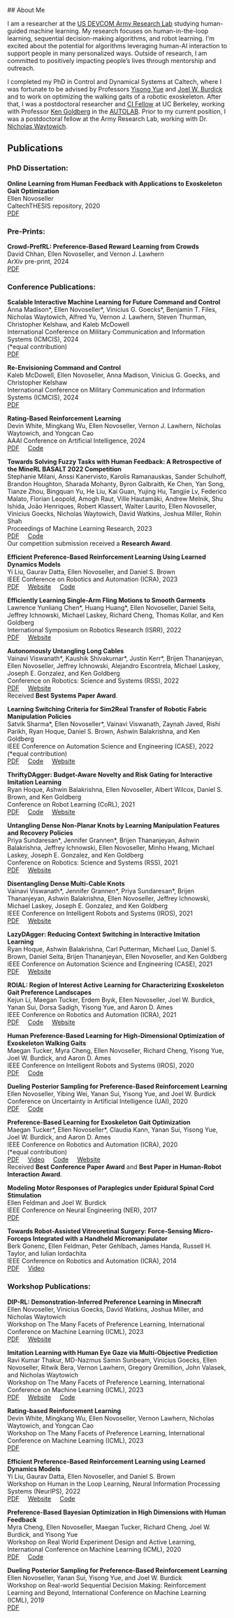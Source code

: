 
<br/>
## About Me

I am a researcher at the [US DEVCOM Army Research Lab](https://www.arl.army.mil/) studying human-guided machine learning. My research focuses on human-in-the-loop learning, sequential decision-making algorithms, and robot learning. I'm excited about the potential for algorithms leveraging human-AI interaction to support people in many personalized ways. Outside of research, I am committed to positively impacting people’s lives through mentorship and outreach.

I completed my PhD in Control and Dynamical Systems at Caltech, where I was fortunate to be advised by Professors [Yisong Yue](http://yisongyue.com/) and [Joel W. Burdick](http://eas.caltech.edu/people/jburdick) and to work on optimizing the walking gaits of a robotic exoskeleton. After that, I was a postdoctoral researcher and [CI Fellow](https://cifellows2020.org/) at UC Berkeley, working with Professor [Ken Goldberg](https://goldberg.berkeley.edu/) in the [AUTOLAB](http://autolab.berkeley.edu/). Prior to my current position, I was a postdoctoral fellow at the Army Research Lab, working with Dr. [Nicholas Waytowich](https://scholar.google.com/citations?user=leelUAgAAAAJ&hl=en). 

<!--robot learning and manipulation and includes work on reinforcement learning, human-in-the-loop learning, and simulation-to-reality transfer. My PhD work centered on human-in-the-loop learning with applications to robotic exoskeleton walking. More broadly, my interests include creating intelligent assistive devices, learning from human feedback, sequential decision-making, and applications of machine learning to robotics and healthcare. Outside of research, my other goals include positively impacting people’s lives through teaching and outreach.-->

<!--I am a postdoctoral researcher and [CI Fellow](https://cifellows2020.org/) at UC Berkeley, working with Professor [Ken Goldberg](https://goldberg.berkeley.edu/) in the [AUTOLAB](http://autolab.berkeley.edu/). Previously, I was a PhD student in Control and Dynamical Systems at Caltech, where I was fortunate to be advised by Professors [Yisong Yue](http://yisongyue.com/) and [Joel W. Burdick](http://eas.caltech.edu/people/jburdick). My research focuses on learning from human feedback, with applications to robot manipulation and human-robot interaction. In addition, my interests include creating intelligent assistive devices, reinforcement learning, sequential decision-making, and applications of machine learning to healthcare. Outside of research, my other goals include positively impacting people’s lives through teaching and outreach.-->

<!--My CV is located [here](Novoseller_Ellen_CV_updated_8_16_2022.pdf).-->

## Publications

### PhD Dissertation:
**Online Learning from Human Feedback with Applications to Exoskeleton Gait Optimization**<br/>
Ellen Novoseller<br/>
CaltechTHESIS repository, 2020<br/>
[PDF](http://thesis.library.caltech.edu/14021/)

### Pre-Prints:
**Crowd-PrefRL: Preference-Based Reward Learning from Crowds**<br/>
David Chhan, Ellen Novoseller, and Vernon J. Lawhern <br/>
ArXiv pre-print, 2024<br/>
[PDF](https://arxiv.org/abs/2401.10941)

### Conference Publications:

**Scalable Interactive Machine Learning for Future Command and Control**<br/>
Anna Madison\*, Ellen Novoseller\*, Vinicius G. Goecks\*, Benjamin T. Files, Nicholas Waytowich, Alfred Yu, Vernon J. Lawhern, Steven Thurman, Christopher Kelshaw, and Kaleb McDowell <br/>
International Conference on Military Communication and Information Systems (ICMCIS), 2024<br/>
(*equal contribution)<br/>
[PDF](https://arxiv.org/abs/2402.06501)

**Re-Envisioning Command and Control**<br/>
Kaleb McDowell, Ellen Novoseller, Anna Madison, Vinicius G. Goecks, and Christopher Kelshaw  <br/>
International Conference on Military Communication and Information Systems (ICMCIS), 2024<br/>
[PDF](https://arxiv.org/abs/2402.07946)

**Rating-Based Reinforcement Learning**<br/>
Devin White, Mingkang Wu, Ellen Novoseller, Vernon J. Lawhern, Nicholas Waytowich, and Yongcan Cao <br/>
AAAI Conference on Artificial Intelligence, 2024<br/>
[PDF](https://arxiv.org/abs/2307.16348)  &nbsp;&nbsp;&nbsp; [Code](https://github.com/Dev1nW/Rating-based-Reinforcement-Learning)

**Towards Solving Fuzzy Tasks with Human Feedback: A Retrospective of the MineRL BASALT 2022 Competition**<br/>
Stephanie Milani, Anssi Kanervisto, Karolis Ramanauskas, Sander Schulhoff, Brandon Houghton, Sharada Mohanty, Byron Galbraith, Ke Chen, Yan Song, Tianze Zhou, Bingquan Yu, He Liu, Kai Guan, Yujing Hu, Tangjie Lv, Federico Malato, Florian Leopold, Amogh Raut, Ville Hautamäki, Andrew Melnik, Shu Ishida, João Henriques, Robert Klassert, Walter Laurito, Ellen Novoseller, Vinicius Goecks, Nicholas Waytowich, David Watkins, Joshua Miller, Rohin Shah <br/>
Proceedings of Machine Learning Research, 2023<br/>
[PDF](https://arxiv.org/abs/2303.13512)  &nbsp;&nbsp;&nbsp; [Code](https://github.com/nwayt001/preference-IQL) <br/>
Our competition submission received a **Research Award**.

**Efficient Preference-Based Reinforcement Learning Using Learned Dynamics Models**<br/>
Yi Liu, Gaurav Datta, Ellen Novoseller, and Daniel S. Brown <br/>
IEEE Conference on Robotics and Automation (ICRA), 2023 <br/>
[PDF](https://ieeexplore.ieee.org/document/10161081)  &nbsp;&nbsp;&nbsp; [Website](https://sites.google.com/berkeley.edu/mop-rl)  &nbsp;&nbsp;&nbsp; [Code](https://github.com/yiliu77/MB-TREX)

**Efficiently Learning Single-Arm Fling Motions to Smooth Garments**<br/>
Lawrence Yunliang Chen\*, Huang Huang\*, Ellen Novoseller, Daniel Seita, Jeffrey Ichnowski, Michael Laskey, Richard Cheng, Thomas Kollar, and Ken Goldberg<br/>
International Symposium on Robotics Research (ISRR), 2022<br/>
[PDF](https://arxiv.org/pdf/2206.08921.pdf) &nbsp;&nbsp;&nbsp; [Website](https://sites.google.com/view/single-arm-fling/home)

**Autonomously Untangling Long Cables**<br/>
Vainavi Viswanath\*, Kaushik Shivakumar\*, Justin Kerr\*, Brijen Thananjeyan, Ellen Novoseller, Jeffrey Ichnowski, Alejandro Escontrela, Michael Laskey, Joseph E. Gonzalez, and Ken Goldberg<br/>
Conference on Robotics: Science and Systems (RSS), 2022<br/>
[PDF](http://www.roboticsproceedings.org/rss18/p034.pdf) &nbsp;&nbsp;&nbsp; [Website](https://sites.google.com/view/rss-2022-untangling/home) <br/>
Received **Best Systems Paper Award**.

**Learning Switching Criteria for Sim2Real Transfer of Robotic Fabric Manipulation Policies**<br/>
Satvik Sharma\*, Ellen Novoseller\*, Vainavi Viswanath, Zaynah Javed, Rishi Parikh, Ryan Hoque, Daniel S. Brown, Ashwin Balakrishna, and Ken Goldberg<br/>
IEEE Conference on Automation Science and Engineering (CASE), 2022<br/>
(*equal contribution)<br/>
[PDF](https://arxiv.org/pdf/2207.00911.pdf)  &nbsp;&nbsp;&nbsp; [Code](https://github.com/ernovoseller/BC_switching_criteria)  &nbsp;&nbsp;&nbsp; [Website](https://sites.google.com/view/learning-switching-criteria)

**ThriftyDAgger: Budget-Aware Novelty and Risk Gating for Interactive Imitation Learning**<br/>
Ryan Hoque, Ashwin Balakrishna, Ellen Novoseller, Albert Wilcox, Daniel S. Brown, and Ken Goldberg<br/>
Conference on Robot Learning (CoRL), 2021<br/>
[PDF](https://arxiv.org/pdf/2109.08273.pdf)  &nbsp;&nbsp;&nbsp; [Code](https://github.com/ryanhoque/thriftydagger)   &nbsp;&nbsp;&nbsp; [Website](https://sites.google.com/view/thrifty-dagger/home)

**Untangling Dense Non-Planar Knots by Learning Manipulation Features and Recovery Policies**<br/>
Priya Sundaresan\*, Jennifer Grannen\*, Brijen Thananjeyan, Ashwin Balakrishna, Jeffrey Ichnowski, Ellen Novoseller, Minho Hwang, Michael Laskey, Joseph E. Gonzalez, and Ken Goldberg<br/>
Conference on Robotics: Science and Systems (RSS), 2021<br/>
[PDF](https://arxiv.org/abs/2107.08942) &nbsp;&nbsp;&nbsp; [Website](https://sites.google.com/berkeley.edu/non-planar-untangling)

**Disentangling Dense Multi-Cable Knots**<br/>
Vainavi Viswanath\*, Jennifer Grannen\*, Priya Sundaresan\*, Brijen Thananjeyan, Ashwin Balakrishna, Ellen Novoseller, Jeffrey Ichnowski, Michael Laskey, Joseph E. Gonzalez, and Ken Goldberg<br/>
IEEE Conference on Intelligent Robots and Systems (IROS), 2021<br/>
[PDF](https://arxiv.org/abs/2106.02252) &nbsp;&nbsp;&nbsp; [Website](https://sites.google.com/view/multi-cable-disentangling)

**LazyDAgger: Reducing Context Switching in Interactive Imitation Learning**<br/>
Ryan Hoque, Ashwin Balakrishna, Carl Putterman, Michael Luo, Daniel S. Brown, Daniel Seita, Brijen Thananjeyan, Ellen Novoseller, and Ken Goldberg<br/>
IEEE Conference on Automation Science and Engineering (CASE), 2021<br/>
[PDF](https://arxiv.org/abs/2104.00053) &nbsp;&nbsp;&nbsp; [Website](https://sites.google.com/view/lazydagger/home)

**ROIAL: Region of Interest Active Learning for Characterizing Exoskeleton Gait Preference Landscapes**<br/>
Kejun Li, Maegan Tucker, Erdem Bıyık, Ellen Novoseller, Joel W. Burdick, Yanan Sui, Dorsa Sadigh, Yisong Yue, and Aaron D. Ames<br/>
IEEE Conference on Robotics and Automation (ICRA), 2021<br/>
[PDF](https://arxiv.org/abs/2011.04812)  &nbsp;&nbsp;&nbsp; [Code](https://github.com/kli58/ROIAL) &nbsp;&nbsp;&nbsp; [Website](https://sites.google.com/view/roial-icra2021/home)

**Human Preference-Based Learning for High-Dimensional Optimization of Exoskeleton Walking Gaits**<br/>
Maegan Tucker, Myra Cheng, Ellen Novoseller, Richard Cheng, Yisong Yue, Joel W. Burdick, and Aaron D. Ames<br/>
IEEE Conference on Intelligent Robots and Systems (IROS), 2020<br/>
[PDF](https://arxiv.org/abs/2003.06495)  &nbsp;&nbsp;&nbsp; [Code](https://github.com/myracheng/linecospar)

**Dueling Posterior Sampling for Preference-Based Reinforcement Learning**<br/>
Ellen Novoseller, Yibing Wei, Yanan Sui, Yisong Yue, and Joel W. Burdick<br/>
Conference on Uncertainty in Artificial Intelligence (UAI), 2020<br/>
[PDF](https://arxiv.org/abs/1908.01289)  &nbsp;&nbsp;&nbsp; [Code](https://github.com/ernovoseller/DuelingPosteriorSampling)

**Preference-Based Learning for Exoskeleton Gait Optimization**<br/>
Maegan Tucker\*, Ellen Novoseller\*, Claudia Kann, Yanan Sui, Yisong Yue, Joel W. Burdick, and Aaron D. Ames<br/>
IEEE Conference on Robotics and Automation (ICRA), 2020<br/>
(*equal contribution)<br/>
[PDF](https://arxiv.org/abs/1909.12316) &nbsp;&nbsp;&nbsp; [Video](https://www.youtube.com/watch?v=-27sHXsvONE) &nbsp;&nbsp;&nbsp; [Code](https://github.com/ernovoseller/CoSpar) &nbsp;&nbsp;&nbsp; [Website](https://sites.google.com/view/cospar/) <br/>
Received **Best Conference Paper Award** and **Best Paper in Human-Robot Interaction Award**.

**Modeling Motor Responses of Paraplegics under Epidural Spinal Cord Stimulation**<br/>
Ellen Feldman and Joel W. Burdick<br/>
IEEE Conference on Neural Engineering (NER), 2017<br/>
[PDF](https://ieeexplore.ieee.org/document/8008363)

**Towards Robot-Assisted Vitreoretinal Surgery: Force-Sensing Micro-Forceps Integrated with a Handheld Micromanipulator**<br/>
Berk Gonenc, Ellen Feldman, Peter Gehlbach, James Handa, Russell H. Taylor, and Iulian Iordachita<br/>
IEEE Conference on Robotics and Automation (ICRA), 2014<br/>
[PDF](https://ieeexplore.ieee.org/document/6907035) &nbsp;&nbsp;&nbsp; [Video](https://ieeexplore.ieee.org/document/6907035/media#media)

### Workshop Publications:

**DIP-RL: Demonstration-Inferred Preference Learning in Minecraft**<br/>
Ellen Novoseller, Vinicius Goecks, David Watkins, Joshua Miller, and Nicholas Waytowich <br/>
Workshop on The Many Facets of Preference Learning, International Conference on Machine Learning (ICML), 2023<br/>
[PDF](https://arxiv.org/abs/2307.12158)  &nbsp;&nbsp;&nbsp; [Website](https://sites.google.com/view/dip-rl)

**Imitation Learning with Human Eye Gaze via Multi-Objective Prediction**<br/>
Ravi Kumar Thakur, MD-Nazmus Samin Sunbeam, Vinicius Goecks, Ellen Novoseller, Ritwik Bera, Vernon Lawhern, Gregory Gremillion, John Valasek, and Nicholas Waytowich <br/>
Workshop on The Many Facets of Preference Learning, International Conference on Machine Learning (ICML), 2023<br/>
[PDF](https://arxiv.org/abs/2102.13008)  &nbsp;&nbsp;&nbsp; [Website](https://sites.google.com/view/gaze-regularized-il/)  &nbsp;&nbsp;&nbsp; [Code](https://github.com/ravikt/gril)

**Rating-based Reinforcement Learning**<br/>
Devin White, Mingkang Wu, Ellen Novoseller, Vernon Lawhern, Nicholas Waytowich, and Yongcan Cao <br/>
Workshop on The Many Facets of Preference Learning, International Conference on Machine Learning (ICML), 2023<br/>
[PDF](https://arxiv.org/abs/2307.16348)

**Efficient Preference-Based Reinforcement Learning using Learned Dynamics Models**<br/>
Yi Liu, Gaurav Datta, Ellen Novoseller, and Daniel S. Brown <br/>
Workshop on Human in the Loop Learning, Neural Information Processing Systems (NeurIPS), 2022<br/>
[PDF](https://arxiv.org/pdf/2301.04741.pdf)  &nbsp;&nbsp;&nbsp; [Website](https://sites.google.com/berkeley.edu/mop-rl)  &nbsp;&nbsp;&nbsp; [Code](https://github.com/yiliu77/MB-TREX)

**Preference-Based Bayesian Optimization in High Dimensions with Human Feedback**<br/>
Myra Cheng, Ellen Novoseller, Maegan Tucker, Richard Cheng, Joel W. Burdick, and Yisong Yue<br/>
Workshop on Real World Experiment Design and Active Learning, International Conference on Machine Learning (ICML), 2020<br/>
[PDF](https://realworldml.github.io/files/cr/17_RealML_workshop_2020_LineCoSpar.pdf)  &nbsp;&nbsp;&nbsp; [Code](https://github.com/myracheng/linecospar)

**Dueling Posterior Sampling for Preference-Based Reinforcement Learning**<br/>
Ellen Novoseller, Yanan Sui, Yisong Yue, and Joel W. Burdick<br/>
Workshop on Real-world Sequential Decision Making: Reinforcement Learning and Beyond, International Conference on Machine Learning (ICML), 2019<br/>
[PDF](https://realworld-sdm.github.io/paper/47.pdf)

